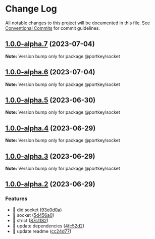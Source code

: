 # Change Log

All notable changes to this project will be documented in this file.
See [Conventional Commits](https://conventionalcommits.org) for commit guidelines.

## [1.0.0-alpha.7](https://github.com/Portkey-Wallet/portkey-web/compare/v1.0.0-alpha.6...v1.0.0-alpha.7) (2023-07-04)

**Note:** Version bump only for package @portkey/socket

## [1.0.0-alpha.6](https://github.com/Portkey-Wallet/portkey-web/compare/v1.0.0-alpha.5...v1.0.0-alpha.6) (2023-07-04)

**Note:** Version bump only for package @portkey/socket

## [1.0.0-alpha.5](https://github.com/Portkey-Wallet/portkey-web/compare/v1.0.0-alpha.4...v1.0.0-alpha.5) (2023-06-30)

**Note:** Version bump only for package @portkey/socket

## [1.0.0-alpha.4](https://github.com/Portkey-Wallet/portkey-web/compare/v1.0.0-alpha.3...v1.0.0-alpha.4) (2023-06-29)

**Note:** Version bump only for package @portkey/socket

## [1.0.0-alpha.3](https://github.com/Portkey-Wallet/portkey-web/compare/v1.0.0-alpha.2...v1.0.0-alpha.3) (2023-06-29)

**Note:** Version bump only for package @portkey/socket

## [1.0.0-alpha.2](https://github.com/Portkey-Wallet/portkey-web/compare/v1.0.0-alpha.1...v1.0.0-alpha.2) (2023-06-29)

### Features

- 🎸 did socket ([93e0d0a](https://github.com/Portkey-Wallet/portkey-web/commit/93e0d0a3d3a52cbafc33e1cf73ee5d31274e849f))
- 🎸 socket ([5d456a0](https://github.com/Portkey-Wallet/portkey-web/commit/5d456a0aa157c5e307b55b9ae0e6fc10be337590))
- 🎸 strict ([87c1182](https://github.com/Portkey-Wallet/portkey-web/commit/87c1182aebfd7f492bb9c93e2a0241da54f3c536))
- 🎸 update dependencies ([4fc52d2](https://github.com/Portkey-Wallet/portkey-web/commit/4fc52d287ae65805f75ceaf4c5be31631d617f34))
- 🎸 update readme ([cc24d77](https://github.com/Portkey-Wallet/portkey-web/commit/cc24d779371ee44fd3e73f16c9bb3ae37368393b))
